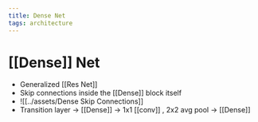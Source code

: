 ```yaml
---
title: Dense Net
tags: architecture
---
```


# [[Dense]] Net
- Generalized [[Res Net]]
- Skip connections inside the [[Dense]] block itself
- ![[../assets/Dense Skip Connections]]
- Transition layer -> [[Dense]] -> 1x1 [[conv]] , 2x2 avg pool -> [[Dense]]























